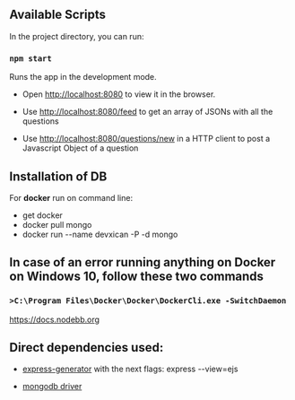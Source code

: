 ## Available Scripts

In the project directory, you can run:

### `npm start`

Runs the app in the development mode.<br />

- Open [http://localhost:8080](http://localhost:8080) to view it in the browser.

- Use [http://localhost:8080/feed](http://localhost:8080/feed) to get an array of JSONs with all the questions

- Use [http://localhost:8080/questions/new](http://localhost:8080/question/new) in a HTTP client to post a Javascript Object of a question



## Installation of DB

For **docker** run on command line:

- get docker
- docker pull mongo
- docker run --name devxican -P -d mongo

## In case of an error running anything on Docker on Windows 10, follow these two commands

### `>C:\Program Files\Docker\Docker\DockerCli.exe -SwitchDaemon`

https://docs.nodebb.org

## Direct dependencies used:

- [express-generator](https://www.npmjs.com/package/express-generator)
  with the next flags: express --view=ejs

- [mongodb driver](https://www.npmjs.com/package/mongodb)

